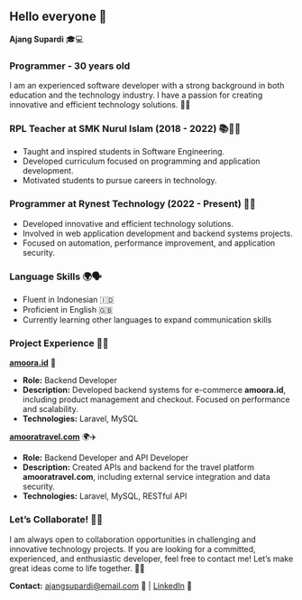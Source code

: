 ## Hello everyone 👋

**Ajang Supardi** 🎓💻

### Programmer - 30 years old

I am an experienced software developer with a strong background in both education and the technology industry. I have a passion for creating innovative and efficient technology solutions. 🚀✨

### RPL Teacher at SMK Nurul Islam (2018 - 2022) 📚👨‍🏫

- Taught and inspired students in Software Engineering.
- Developed curriculum focused on programming and application development.
- Motivated students to pursue careers in technology.

### Programmer at Rynest Technology (2022 - Present) 💼🔧

- Developed innovative and efficient technology solutions.
- Involved in web application development and backend systems projects.
- Focused on automation, performance improvement, and application security.

### Language Skills 🌍🗣️

- Fluent in Indonesian 🇮🇩
- Proficient in English 🇬🇧
- Currently learning other languages to expand communication skills

### Project Experience 🚀💡

**[amoora.id](https://amoora.id)** 🛒

- **Role:** Backend Developer
- **Description:** Developed backend systems for e-commerce **amoora.id**, including product management and checkout. Focused on performance and scalability.
- **Technologies:** Laravel, MySQL

**[amooratravel.com](https://amooratravel.com)** 🌍✈️

- **Role:** Backend Developer and API Developer
- **Description:** Created APIs and backend for the travel platform **amooratravel.com**, including external service integration and data security.
- **Technologies:** Laravel, MySQL, RESTful API

### Let’s Collaborate! 🤝💡

I am always open to collaboration opportunities in challenging and innovative technology projects. If you are looking for a committed, experienced, and enthusiastic developer, feel free to contact me! Let’s make great ideas come to life together. 🌟🚀

**Contact:** [ajangsupardi@email.com](mailto:ajangsupardi@email.com) 📧 | [LinkedIn](https://www.linkedin.com/in/ajangsupardi/) 🔗
